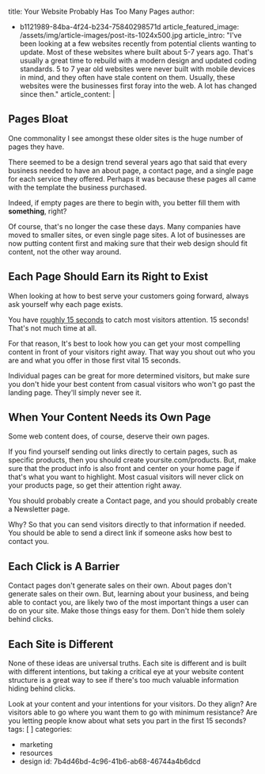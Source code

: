 title: Your Website Probably Has Too Many Pages
author:
  - b1121989-84ba-4f24-b234-75840298571d
article_featured_image: /assets/img/article-images/post-its-1024x500.jpg
article_intro: "I've been looking at a few websites recently from potential clients wanting to update. Most of these websites where built about 5-7 years ago. That's usually a great time to rebuild with a modern design and updated coding standards. 5 to 7 year old websites were never built with mobile devices in mind, and they often have stale content on them. Usually, these websites were the businesses first foray into the web. A lot has changed since then."
article_content: |
  ## Pages Bloat
  One commonality I see amongst these older sites is the huge number of pages they have.
  
  There seemed to be a design trend several years ago that said that every business needed to have an about page, a contact page, and a single page for each service they offered. Perhaps it was because these pages all came with the template the business purchased.
  
  Indeed, if empty pages are there to begin with, you better fill them with **something**, right?
  
  Of course, that's no longer the case these days. Many companies have moved to smaller sites, or even single page sites. A lot of businesses are now putting content first and making sure that their web design should fit content, not the other way around.
  
  ## Each Page Should Earn its Right to Exist
  When looking at how to best serve your customers going forward, always ask yourself why each page exists.
  
  You have [roughly 15 seconds](http://time.com/12933/what-you-think-you-know-about-the-web-is-wrong/) to catch most visitors attention. 15 seconds! That's not much time at all.
  
  For that reason, It's best to look how you can get your most compelling content in front of your visitors right away. That way you shout out who you are and what you offer in those first vital 15 seconds.
  
  Individual pages can be great for more determined visitors, but make sure you don't hide your best content from casual visitors who won't go past the landing page. They'll simply never see it.
  
  ## When Your Content Needs its Own Page
  Some web content does, of course, deserve their own pages.
  
  If you find yourself sending out links directly to certain pages, such as specific products, then you should create yoursite.com/products. But, make sure that the product info is also front and center on your home page if that's what you want to highlight. Most casual visitors will never click on your products page, so get their attention right away.
  
  You should probably create a Contact page, and you should probably create a Newsletter page.
  
  Why? So that you can send visitors directly to that information if needed. You should be able to send a direct link if someone asks how best to contact you.
  
  ## Each Click is A Barrier
  Contact pages don't generate sales on their own. About pages don't generate sales on their own. But, learning about your business, and being able to contact you, are likely two of the most important things a user can do on your site. Make those things easy for them. Don't hide them solely behind clicks.
  
  ## Each Site is Different
  None of these ideas are universal truths. Each site is different and is built with different intentions, but taking a critical eye at your website content structure is a great way to see if there's too much valuable information hiding behind clicks.
  
  Look at your content and your intentions for your visitors. Do they align? Are visitors able to go where you want them to go with minimum resistance? Are you letting people know about what sets you part in the first 15 seconds?
tags: [ ]
categories:
  - marketing
  - resources
  - design
id: 7b4d46bd-4c96-41b6-ab68-46744a4b6dcd
